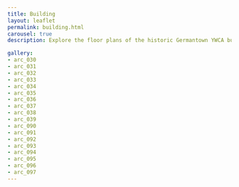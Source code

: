 ```yaml
---
title: Building
layout: leaflet
permalink: building.html
carousel: true
description: Explore the floor plans of the historic Germantown YWCA building at 5820 Germantown Avenue. Hover over rooms that catch your interest to discover how they looked and what they were used for. Interact with each room to learn more about the history and function of this historic building. 

gallery:
- arc_030
- arc_031
- arc_032
- arc_033
- arc_034
- arc_035
- arc_036
- arc_037
- arc_038
- arc_039
- arc_090
- arc_091
- arc_092
- arc_093
- arc_094
- arc_095
- arc_096
- arc_097
---
```



